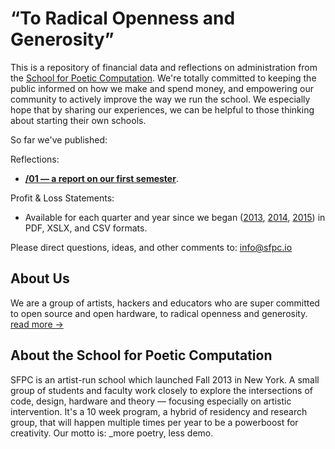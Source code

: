 # “To Radical Openness and Generosity”

This is a repository of financial data and reflections on administration from the [School for Poetic Computation](http://sfpc.io). We're totally committed to keeping the public informed on how we make and spend money, and empowering our community to actively improve the way we run the school. We especially hope that by sharing our experiences, we can be helpful to those thinking about starting their own schools.

So far we've published: 

Reflections:
- [**/01 — a report on our first semester**](https://github.com/SFPC/finance-and-administration/tree/master/01).

Profit & Loss Statements: 
- Available for each quarter and year since we began ([2013](https://github.com/SFPC/finance-and-administration/tree/master/2013), [2014](https://github.com/SFPC/finance-and-administration/tree/master/2014), [2015](https://github.com/SFPC/finance-and-administration/tree/master/2015)) in PDF, XSLX, and CSV formats.

Please direct questions, ideas, and other comments to: [info@sfpc.io](mailto:info@sfpc.io)

## About Us

We are a group of artists, hackers and educators who are super committed to open source and open hardware, to radical openness and generosity. [read more &rarr;](http://sfpc.io/mission/)

## About the School for Poetic Computation

SFPC is an artist-run school which launched Fall 2013 in New York. A small group of students and faculty work closely to explore the intersections of code, design, hardware and theory — focusing especially on artistic intervention. It's a 10 week program, a hybrid of residency and research group, that will happen multiple times per year to be a powerboost for creativity. Our motto is: _more poetry, less demo.
